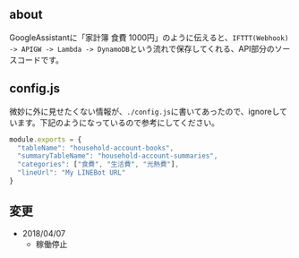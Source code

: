 ## about
GoogleAssistantに「家計簿 食費 1000円」のように伝えると、`IFTTT(Webhook) -> APIGW -> Lambda -> DynamoDB`という流れで保存してくれる、API部分のソースコードです。

## config.js
微妙に外に見せたくない情報が、`./config.js`に書いてあったので、ignoreしています。下記のようになっているので参考にしてください。

```javascript:config.js
module.exports = {
  "tableName": "household-account-books",
  "summaryTableName": "household-account-summaries",
  "categories": ["食費", "生活費", "光熱費"],
  "lineUrl": "My LINEBot URL"
}
```

## 変更
- 2018/04/07
  - 稼働停止
